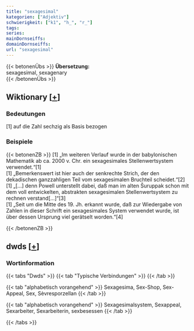 ```yaml
---
title: "sexagesimal"
kategorien: ["Adjektiv"]
schwierigkeit: ["k1", "h_", "r_"]
tags:
series:
mainDornseiffs:
domainDornseiffs:
url: "sexagesimal"
---
```


{{< betonenÜbs >}}
**Übersetzung:**  
sexagesimal, sexagenary  
{{< /betonenÜbs >}}

## Wiktionary [[+](https://de.wiktionary.org/wiki/sexagesimal)]

### Bedeutungen
[1] auf die Zahl sechzig als Basis bezogen  

### Beispiele
{{< betonenZB >}}
[1] „Im weiteren Verlauf wurde in der babylonischen Mathematik ab ca. 2000 v. Chr. ein sexagesimales Stellenwertsystem verwendet.“[1]  
[1] „Bemerkenswert ist hier auch der senkrechte Strich, der den dekadischen ganzzahligen Teil vom sexagesimalen Bruchteil scheidet.“[2]  
[1] „[…] denn Powell unterstellt dabei, daß man im alten Šuruppak schon mit dem voll entwickelten, abstrakten sexagesimalen Stellenwertsystem zu rechnen verstand[…]“[3]  
[1] „Seit um die Mitte des 19. Jh. erkannt wurde, daß zur Wiedergabe von Zahlen in dieser Schrift ein sexagesimales System verwendet wurde, ist über dessen Ursprung viel gerätselt worden.“[4]  

{{< /betonenZB >}}


## dwds [[+](https://www.dwds.de/wb/sexagesimal)]

### Wortinformation
{{< tabs "Dwds" >}}
{{< tab "Typische Verbindungen" >}}
{{< /tab >}}

{{< tab "alphabetisch vorangehend" >}}
Sexagesima, Sex-Shop, Sex-Appeal, Sex, Sèvresporzellan
{{< /tab >}}

{{< tab "alphabetisch vorangehend" >}}
Sexagesimalsystem, Sexappeal, Sexarbeiter, Sexarbeiterin, sexbesessen
{{< /tab >}}

{{< /tabs >}}

